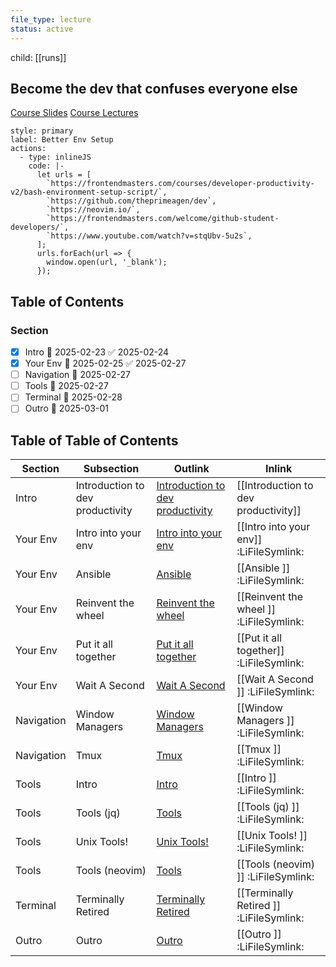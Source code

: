 ```yaml
---
file_type: lecture
status: active
---
```


child: [[runs]]

## Become the dev that confuses everyone else
[Course Slides](https://frontendmasters.github.io/dev-prod-2)
[Course Lectures](https://frontendmasters.com/courses/developer-productivity-v2/)

```meta-bind-button
style: primary
label: Better Env Setup
actions:
  - type: inlineJS
    code: |-
      let urls = [
        `https://frontendmasters.com/courses/developer-productivity-v2/bash-environment-setup-script/`,
        `https://github.com/theprimeagen/dev`,
        `https://neovim.io/`,
        `https://frontendmasters.com/welcome/github-student-developers/`,
        `https://www.youtube.com/watch?v=stqUbv-5u2s`,
      ];
      urls.forEach(url => {
        window.open(url, '_blank');
      });
```

## Table of Contents
### Section
- [x] Intro 📅 2025-02-23 ✅ 2025-02-24
- [x] Your Env 📅 2025-02-25 ✅ 2025-02-27
- [ ] Navigation 📅 2025-02-27
- [ ] Tools 📅 2025-02-27 
- [ ] Terminal 📅 2025-02-28 
- [ ] Outro 📅 2025-03-01

## Table of Table of Contents
| Section    | Subsection                       | Outlink                                                                                              | Inlink                                  |
| ---------- | -------------------------------- | ---------------------------------------------------------------------------------------------------- | --------------------------------------- |
| Intro      | Introduction to dev productivity | [Introduction to dev productivity](https://frontendmasters.github.io/dev-prod-2/lessons/intro/intro) | [[Introduction to dev productivity]]    |
| Your Env   | Intro into your env              | [Intro into your env](https://frontendmasters.github.io/dev-prod-2/lessons/your-env/your-env)        | [[Intro into your env]] :LiFileSymlink: |
| Your Env   | Ansible                          | [Ansible](https://frontendmasters.github.io/dev-prod-2/lessons/your-env/ansible)                     | [[Ansible            ]] :LiFileSymlink: |
| Your Env   | Reinvent the wheel               | [Reinvent the wheel](https://frontendmasters.github.io/dev-prod-2/lessons/your-env/roll-your-own)    | [[Reinvent the wheel ]] :LiFileSymlink: |
| Your Env   | Put it all together              | [Put it all together](https://frontendmasters.github.io/dev-prod-2/lessons/your-env/neovim)          | [[Put it all together]] :LiFileSymlink: |
| Your Env   | Wait A Second                    | [Wait A Second](https://frontendmasters.github.io/dev-prod-2/lessons/your-env/wait)                  | [[Wait A Second      ]] :LiFileSymlink: |
| Navigation | Window Managers                  | [Window Managers](https://frontendmasters.github.io/dev-prod-2/lessons/navigation/window)            | [[Window Managers    ]] :LiFileSymlink: |
| Navigation | Tmux                             | [Tmux](https://frontendmasters.github.io/dev-prod-2/lessons/navigation/tmux)                         | [[Tmux               ]] :LiFileSymlink: |
| Tools      | Intro                            | [Intro](https://frontendmasters.github.io/dev-prod-2/lessons/tools/intro)                            | [[Intro              ]] :LiFileSymlink: |
| Tools      | Tools (jq)                       | [Tools](https://frontendmasters.github.io/dev-prod-2/lessons/tools/jq)                               | [[Tools (jq)         ]] :LiFileSymlink: |
| Tools      | Unix Tools!                      | [Unix Tools!](https://frontendmasters.github.io/dev-prod-2/lessons/tools/unix)                       | [[Unix Tools!        ]] :LiFileSymlink: |
| Tools      | Tools (neovim)                   | [Tools](https://frontendmasters.github.io/dev-prod-2/lessons/tools/neovim)                           | [[Tools (neovim)     ]] :LiFileSymlink: |
| Terminal   | Terminally Retired               | [Terminally Retired](https://frontendmasters.github.io/dev-prod-2/lessons/terminal/intro)            | [[Terminally Retired ]] :LiFileSymlink: |
| Outro      | Outro                            | [Outro](https://frontendmasters.github.io/dev-prod-2/lessons/outro/outro)                            | [[Outro              ]] :LiFileSymlink: |